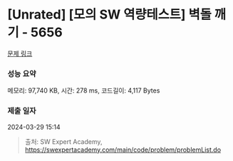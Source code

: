 # [Unrated] [모의 SW 역량테스트] 벽돌 깨기 - 5656 

[문제 링크](https://swexpertacademy.com/main/code/problem/problemDetail.do?contestProbId=AWXRQm6qfL0DFAUo) 

### 성능 요약

메모리: 97,740 KB, 시간: 278 ms, 코드길이: 4,117 Bytes

### 제출 일자

2024-03-29 15:14



> 출처: SW Expert Academy, https://swexpertacademy.com/main/code/problem/problemList.do
